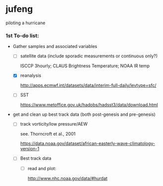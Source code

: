 # jufeng
piloting a hurricane

### 1st To-do list:
- Gather samples and associated variables
  - [ ] satellite data (include sporadic measurements or continuous only?)
  
    ISCCP 3hourly; CLAUS Brightness Temperature; NOAA IR temp
  - [X] reanalysis
        
    http://apps.ecmwf.int/datasets/data/interim-full-daily/levtype=sfc/
  - [ ] SST
        
    https://www.metoffice.gov.uk/hadobs/hadsst3/data/download.html
- get and clean up best track data (both post-genesis and pre-genesis)
  - [ ] track vorticity/low pressure/AEW
   
    see. Thorncroft et al., 2001
    
    https://data.noaa.gov/dataset/african-easterly-wave-climatology-version-1
  - [ ] Best track data
    - [ ] read and plot: 
        
        http://www.nhc.noaa.gov/data/#hurdat
  
